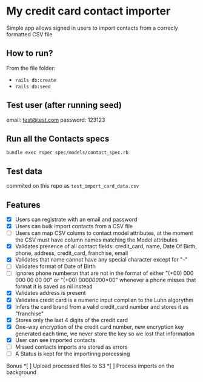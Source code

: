 
# My credit card contact importer
Simple app allows signed in users to import contacts from a correcly formatted CSV file

## How to run?
From the file folder:
  * `rails db:create`
  * `rails db:seed`

## Test user (after running seed)

email: test@test.com
password: 123123

## Run all the Contacts specs

```
bundle exec rspec spec/models/contact_spec.rb
```


## Test data
commited on this repo as `test_import_card_data.csv`

## Features

  *[X] Users can registrate with an email and password
  *[X] Users can bulk import contacts from a CSV file
  *[ ] Users can map CSV colums to contact model attributes, at the moment the CSV must have column names matching the Model attributes
  *[X] Validates presence of all contact fields: credit_card, name, Date Of Birth, phone, address, credit_card, franchise, email
  *[X] Validates that name cannot have any special character except for "-"
  *[ ] Validates format of Date of Birth
  *[ ] Ignores phone numbersn that are not in the format of either "(+00) 000 000 00 00 00" or "(+00) 000*000*00*00" whenever a phone misses that format it is saved as nil instead
  *[X] Validates address is present
  *[X] Validates credit card is a numeric input complian to the Luhn algorythm
  *[X] Infers the card brand from a valid credit_card number and stores it as "franchise"
  *[X] Stores only the last 4 digits of the credit card
  *[X] One-way encryption of the credit card number, new encryption key generated each time, we never store the key so we lost that information
  *[X] User can see imported contacts
  *[ ] Missed contacts imports are stored  as errors
  *[ ] A Status is kept for the importinng porcessing

  Bonus
    *[ ] Upload processed files to S3
    *[ ] Process imports on the background
